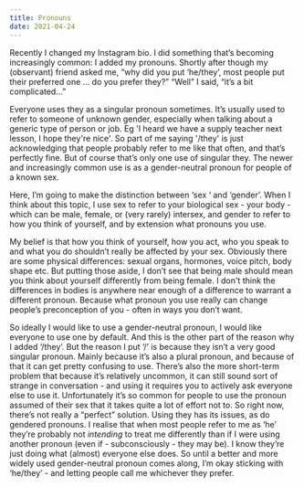```yaml
---
title: Pronouns
date: 2021-04-24
---
```


<p>
Recently I changed my Instagram bio. I did something that’s becoming
increasingly common: I added my pronouns. Shortly after though my (observant)
friend asked me, “why did you put ‘he/they’, most people put their preferred one
... do you prefer they?” “Well” I said, “it’s a bit complicated…”
</p>
<p>
Everyone uses they as a singular pronoun sometimes. It’s usually used to refer
to someone of unknown gender, especially when talking about a generic type of
person or job. Eg 'I heard we have a supply teacher next lesson, I hope they're
nice'. So part of me saying '/they' is just acknowledging that people probably
refer to me like that often, and that’s perfectly fine. But of course that’s
only one use of singular they. The newer and increasingly common use is as a
gender-neutral pronoun for people of a known sex.
</p>
<p>
Here, I’m going to make the distinction between ‘sex ‘ and ‘gender’. When I
think about this topic, I use sex to refer to your biological sex - your body -
which can be male, female, or (very rarely) intersex, and gender to refer to how
you think of yourself, and by extension what pronouns you use.
</p>
<p>
My belief is that how you think of yourself, how you act, who you speak to and
what you do shouldn’t really be affected by your sex. Obviously there are some
physical differences: sexual organs, hormones, voice pitch, body shape etc. But
putting those aside, I don’t see that being male should mean you think about
yourself differently from being female. I don't think the differences in bodies
is anywhere near enough of a difference to warrant a different pronoun. Because
what pronoun you use really can change people’s preconception of you - often in
ways you don’t want.
</p>
<p>
So ideally I would like to use a gender-neutral pronoun, I would like everyone
to use one by default. And this is the other part of the reason why I added
‘/they’. But the reason I put ‘/’ is because they isn’t a very good singular
pronoun. Mainly because it’s also a plural pronoun, and because of that it can
get pretty confusing to use. There’s also the more short-term problem that
because it’s relatively uncommon, it can still sound sort of strange in
conversation - and using it requires you to actively ask everyone else to use
it. Unfortunately it’s so common for people to use the pronoun assumed of their
sex that it takes quite a lot of effort not to. So right now, there’s not really
a “perfect” solution. Using they has its issues, as do gendered pronouns. I
realise that when most people refer to me as ‘he’ they’re probably not
<em>intending</em> to treat me differently than if I were using another pronoun
(even if - subconsciously - they may be). I know they’re just doing what
(almost) everyone else does. So until a better and more widely used
gender-neutral pronoun comes along, I’m okay sticking with ‘he/they’ - and
letting people call me whichever they prefer.
</p>